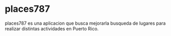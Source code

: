 # places787

places787 es una aplicacion que busca mejorarla busqueda de lugares para realizar distintas actividades en Puerto Rico. 
